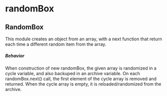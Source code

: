 # randomBox

## RandomBox

This module creates an object from an array, with a next function that return each time a different random item from the array.

##### Behavior

When construction of new randomBox, the given array is randomized in a cycle variable, and also backuped in an archive variable.
On each randomBox.next() call, the first element of the cycle array is removed and returned. When the cycle array is empty, it is reloaded/randomized from the archive.
